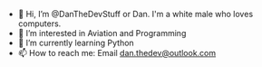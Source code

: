 - 👋 Hi, I’m @DanTheDevStuff or Dan. I'm a white male who loves computers.
- 👀 I’m interested in Aviation and Programming
- 🌱 I’m currently learning Python
- 📫 How to reach me: Email dan.thedev@outlook.com
